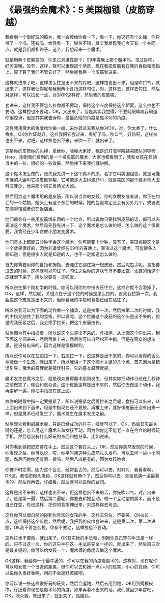# 《最强约会魔术》：5 美国枷锁（皮筋穿越）

我看到一个很好玩的照片，我一会传给你看一下，看一下，你这还有个头绳，你只带了一个吗，还有吗，给我看一下，弹性不错，其实我发现我们今天有一个共同点，就是我们都扎辫子，这个，我想起来一个魔术。

就是用两个皮筋变的，你见过刘谦在那个，09年春晚上那个魔术吗，见过是吧，好厉害哦，没有，这样，我可以重现那个场景，现在我把皮筋套在我的食指和拇指上，算了算了我们不管它好了，然后呢我另一个皮筋套进来。

这样就进来了吧，这样怎么拉是出不来的对吧，这样拉也出不来，但是吹口气，就出来了，这样我让你呢帮我用两个食指这样勾住，对，这样去，这样去勾住，然后对这样，可以拉长一点，对对OK这样好，然后我的皮筋呢。

套进来，这样我不管怎么拉你都不要动，保持这个长度保持这个距离，这么拉也不要动，这样拉也不要动，OK，又出来了，但是其实我觉得，不要眨眼睛嘛我知道你很惊讶，但是其实我告诉你，最最危险的角度是魔术师的角度。

这样我用魔术的角度给你编一编，来你转过去我从你对OK，对，你太香了，什么香水，OK你作证就好，这样我把它套过来，看好了吗，吹口气，好热呀，这样拉也出不来，对吧，这样拉也出不来，来吹一下，就出来了。

这是你的皮筋你的头绳，拿给你，哈喽大家好，我是幻灯海学院路易团队的导师Hero，刚刚我们看到的是一个橡皮筋的魔术，大家也都看到了，我和女孩在互动当中的一些，很好的一些效果，然后接下来我们就讲解。

这个魔术怎么做的，首先我先讲一下这个魔术的原，名字它叫美国枷锁，就是可能不懂的人会叫它橡皮筋穿越，它可能是大卫科波菲尔，就是美国的那个魔术师大卫科波菲尔，他来那个把它发扬光大的。

然后因为这个魔术用的是皮筋，所以说当你的女孩，你的女朋友或者说，你正在约会的一个姑娘，她头上有这个东西的时候，她的包里肯定还会有另外几个，或者说在咖啡馆或者说在饭店里。

他们都会有一些用皮筋绑东西的一个地方，所以说你只要找到皮筋的话，都可以去表演这个魔术，然后首先我先讲一下，这个魔术是怎么做的吧，怎么做的这个很重要，我曾经在少年宫教小朋友变魔术。

他们基本上都能五分钟学会这个魔术，你可能要十分钟，没有了，美国枷锁这个是一个效果很好的，因为刘谦曾经在09年的春晚上，表演过这个魔术，可能很多人都知道，但是很多人就是知道的人，也不一定知道怎么做的。

首先你需要用你的食指和拇指，去绷住它绷住第一根皮筋，然后呢右手呢，食指套进去的时候，这样就可以勾住了，勾住之后你的这块千万不要太直，太直的话这个皮就滑下来了，所以说要有一定弧度。

所以说在那个刚初学的时候，你可以用你的中指去压住它，这样它就不会滑掉了，OK，这样，然后呢，关键点在于这个拉的时候是怎么拉的，首先我拉第一次，我会说这个皮就是出不来的，但你看我的中指和食指已经在贴住了。

所以说我可以为下面的动作做一个铺垫，这是拉第一次，然后拉第二次的时候，我的中指又贴住了我的食指，所以说呢，这个位置这个皮筋的这个头是出不来的，但是呢我压紧之后，我会把手拉长，把这个皮筋拉长。

然后因为有中指摁着，所以说这个头是出不来的，食指呢，从上面这个洞出来，到下面这个洞进来，然后再推上来，然后你可以自然松开中指，但是在观众的想法里，是没有出来的，因为这样是很模糊的。

所以说你可以在左边拉一下，右边拉一下，说这样是出不来的，你可以用你的舌头稍微做一个生效，就出来了，所以我讲一下这个魔术关键的几个点，首先因为是错误引导，魔术的原理就是错误引导，它的基本原理就是。

魔术发生在魔术之后，就是观众觉得魔术刚刚发生，但其实你把动作已经在几秒钟之前做完了，你会和观众说，这个皮筋这样是出不来的，然后你去做这个动作，我再讲解一遍，你把中指摁在这上面。

拉住的时候中指一定要摁紧了，所以说摁紧之后再拉长之后呢，食指可以出来，从上面出来到下面来，但是中指现在还不要放，再推上来，就好像皮筋还没有出来一样，但是魔术已经发生了，魔术发生在魔术发生之前。

然后观众看到的魔术呢，只是已经成功的样子，啵就可以了，OK，然后其实最关键的还是，怎么用这个魔术去和女孩互动，因为你肯定不能老一直在约会的时候玩手机，然后也没有什么好玩的东西和她分享，比如说来。

对你看到她把皮筋套在手上，然后这个套在头上，OK，然后你突然发现的时候，你发现之后，你可以说，哎，你平时用这种头皮筋扎头发吗，可以去问一些小小问题，然后问她你还有另一根吗，然后八成是有的，因为女孩她会。

你被不时之需，因为这个会丢，经常会丢的，然后可以去，对对对，我看看啊，OK这，我怕把你头发给，OK这样就有两个了，然后你可以去，先给她演一遍最基本的，然后你再去，仔细看，然后就可以说你的台词。

这样是出不来的，这样也出不来，但这样也出不来的话，你先吹口气，对，出来了，这是第一遍，然后第二遍呢，你要去和她互动，做一个互动型的魔术，而不是自己在变，你说这样，把你的食指伸出来，对这样你去弯曲。

这样你可以很自然的碰到你喜欢的女孩的手，这样去勾住，不要笑，OK拉长一点，这样保持这个长度，然后呢，我把我的皮巾套进来，这是第二次，第二次进挪，OK我不管怎么拉，你都不要动，这样拉也不要动。

这样拉也不要动，就出来了，OK其实她的手法和，刚刚你自己穿的手法是一样的，只不过这一次，你的这只手在这，手法是完全一样的，就出来了，然后第三次是最关键的，你可以给女孩一个，魔术师的角度去做这个魔术。

OK这样，我给你一个最牛逼的，你可以在我的角度看魔术的，这样对，现在呢你可以和女孩一个很近的距离，但你可以去和她一点小小的玩笑，小小的互动，你可以说你头发好香啊，用的不会是舒芙娜吧。

你可以说一些这样很好玩的玩笑，然后会逗她，然后去用到她，OK用到两根皮巾，仔细看你现在是魔术师的角度，如果再看不出来的话，我们就回少年宫吧，OK，吹火器，就出来了，就出来了，馬國兆。

